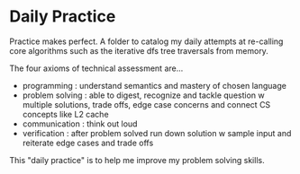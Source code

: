 # Daily Practice
Practice makes perfect. A folder to catalog my daily attempts at re-calling core algorithms such as the iterative dfs tree traversals from memory.

The four axioms of technical assessment are...
- programming : understand semantics and mastery of chosen language
- problem solving : able to digest, recognize and tackle question w multiple solutions, trade offs, edge case concerns and connect CS concepts like L2 cache
- communication : think out loud
- verification : after problem solved run down solution w sample input and reiterate edge cases and trade offs

This "daily practice" is to help me improve my problem solving skills.
